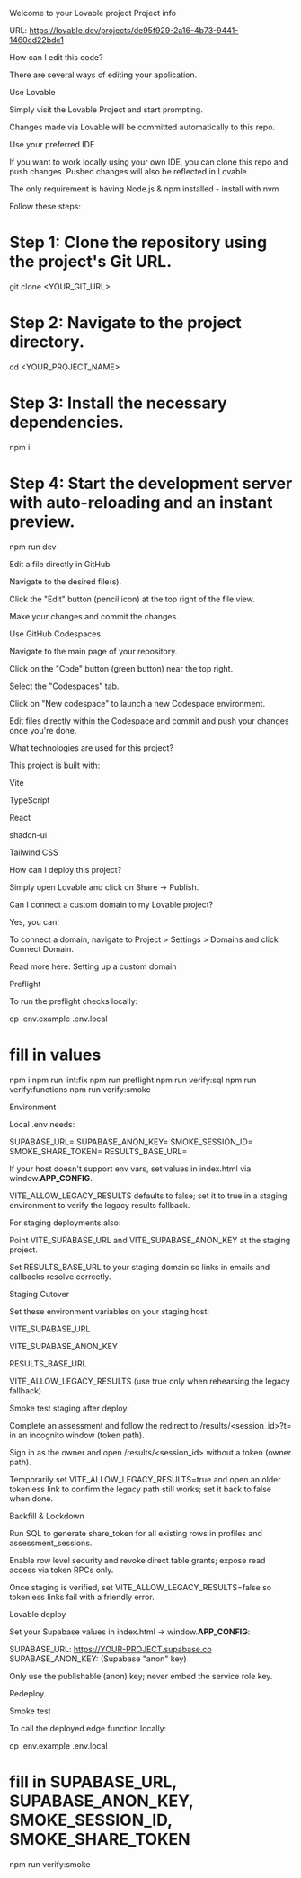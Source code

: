 Welcome to your Lovable project
Project info

URL: https://lovable.dev/projects/de95f929-2a16-4b73-9441-1460cd22bde1

How can I edit this code?

There are several ways of editing your application.

Use Lovable

Simply visit the Lovable Project
 and start prompting.

Changes made via Lovable will be committed automatically to this repo.

Use your preferred IDE

If you want to work locally using your own IDE, you can clone this repo and push changes. Pushed changes will also be reflected in Lovable.

The only requirement is having Node.js & npm installed - install with nvm

Follow these steps:

# Step 1: Clone the repository using the project's Git URL.
git clone <YOUR_GIT_URL>

# Step 2: Navigate to the project directory.
cd <YOUR_PROJECT_NAME>

# Step 3: Install the necessary dependencies.
npm i

# Step 4: Start the development server with auto-reloading and an instant preview.
npm run dev


Edit a file directly in GitHub

Navigate to the desired file(s).

Click the "Edit" button (pencil icon) at the top right of the file view.

Make your changes and commit the changes.

Use GitHub Codespaces

Navigate to the main page of your repository.

Click on the "Code" button (green button) near the top right.

Select the "Codespaces" tab.

Click on "New codespace" to launch a new Codespace environment.

Edit files directly within the Codespace and commit and push your changes once you're done.

What technologies are used for this project?

This project is built with:

Vite

TypeScript

React

shadcn-ui

Tailwind CSS

How can I deploy this project?

Simply open Lovable
 and click on Share -> Publish.

Can I connect a custom domain to my Lovable project?

Yes, you can!

To connect a domain, navigate to Project > Settings > Domains and click Connect Domain.

Read more here: Setting up a custom domain

Preflight

To run the preflight checks locally:

cp .env.example .env.local
# fill in values
npm i
npm run lint:fix
npm run preflight
npm run verify:sql
npm run verify:functions
npm run verify:smoke

Environment

Local .env needs:

SUPABASE_URL=
SUPABASE_ANON_KEY=
SMOKE_SESSION_ID=
SMOKE_SHARE_TOKEN=
RESULTS_BASE_URL=


If your host doesn't support env vars, set values in index.html via window.__APP_CONFIG__.

VITE_ALLOW_LEGACY_RESULTS defaults to false; set it to true in a staging environment to verify the legacy results fallback.

For staging deployments also:

Point VITE_SUPABASE_URL and VITE_SUPABASE_ANON_KEY at the staging project.

Set RESULTS_BASE_URL to your staging domain so links in emails and callbacks resolve correctly.

Staging Cutover

Set these environment variables on your staging host:

VITE_SUPABASE_URL

VITE_SUPABASE_ANON_KEY

RESULTS_BASE_URL

VITE_ALLOW_LEGACY_RESULTS (use true only when rehearsing the legacy fallback)

Smoke test staging after deploy:

Complete an assessment and follow the redirect to /results/<session_id>?t=<token> in an incognito window (token path).

Sign in as the owner and open /results/<session_id> without a token (owner path).

Temporarily set VITE_ALLOW_LEGACY_RESULTS=true and open an older tokenless link to confirm the legacy path still works; set it back to false when done.

Backfill & Lockdown

Run SQL to generate share_token for all existing rows in profiles and assessment_sessions.

Enable row level security and revoke direct table grants; expose read access via token RPCs only.

Once staging is verified, set VITE_ALLOW_LEGACY_RESULTS=false so tokenless links fail with a friendly error.

Lovable deploy

Set your Supabase values in index.html → window.__APP_CONFIG__:

SUPABASE_URL: https://YOUR-PROJECT.supabase.co
SUPABASE_ANON_KEY: (Supabase "anon" key)


Only use the publishable (anon) key; never embed the service role key.

Redeploy.

Smoke test

To call the deployed edge function locally:

cp .env.example .env.local
# fill in SUPABASE_URL, SUPABASE_ANON_KEY, SMOKE_SESSION_ID, SMOKE_SHARE_TOKEN
npm run verify:smoke